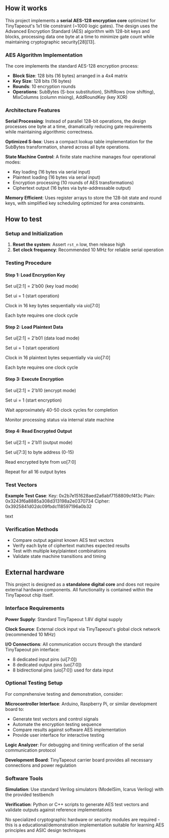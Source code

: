 <!---
This file is used to generate your project datasheet. Please fill in the information below and delete any unused
sections.
You can also include images in this folder and reference them in the markdown. Each image must be less than
512 kb in size, and the combined size of all images must be less than 1 MB.
-->

## How it works

This project implements a **serial AES-128 encryption core** optimized for TinyTapeout's 1x1 tile constraint (~1000 logic gates). The design uses the Advanced Encryption Standard (AES) algorithm with 128-bit keys and blocks, processing data one byte at a time to minimize gate count while maintaining cryptographic security[28][13].

### AES Algorithm Implementation

The core implements the standard AES-128 encryption process:

- **Block Size**: 128 bits (16 bytes) arranged in a 4x4 matrix
- **Key Size**: 128 bits (16 bytes) 
- **Rounds**: 10 encryption rounds
- **Operations**: SubBytes (S-box substitution), ShiftRows (row shifting), MixColumns (column mixing), AddRoundKey (key XOR)

### Architecture Features

**Serial Processing**: Instead of parallel 128-bit operations, the design processes one byte at a time, dramatically reducing gate requirements while maintaining algorithmic correctness.

**Optimized S-box**: Uses a compact lookup table implementation for the SubBytes transformation, shared across all byte operations.

**State Machine Control**: A finite state machine manages four operational modes:
- Key loading (16 bytes via serial input)
- Plaintext loading (16 bytes via serial input) 
- Encryption processing (10 rounds of AES transformations)
- Ciphertext output (16 bytes via byte-addressable output)

**Memory Efficient**: Uses register arrays to store the 128-bit state and round keys, with simplified key scheduling optimized for area constraints.

## How to test

### Setup and Initialization

1. **Reset the system**: Assert `rst_n` low, then release high
2. **Set clock frequency**: Recommended 10 MHz for reliable serial operation

### Testing Procedure

#### Step 1: Load Encryption Key
Set ui[2:1] = 2'b00 (key load mode)

Set ui = 1 (start operation)

Clock in 16 key bytes sequentially via uio[7:0]

Each byte requires one clock cycle



#### Step 2: Load Plaintext Data  
Set ui[2:1] = 2'b01 (data load mode)

Set ui = 1 (start operation)

Clock in 16 plaintext bytes sequentially via uio[7:0]

Each byte requires one clock cycle



#### Step 3: Execute Encryption
Set ui[2:1] = 2'b10 (encrypt mode)

Set ui = 1 (start encryption)

Wait approximately 40-50 clock cycles for completion

Monitor processing status via internal state machine



#### Step 4: Read Encrypted Output
Set ui[2:1] = 2'b11 (output mode)

Set ui[7:3] to byte address (0-15)

Read encrypted byte from uo[7:0]

Repeat for all 16 output bytes


### Test Vectors

**Example Test Case**:
Key: 0x2b7e151628aed2a6abf7158809cf4f3c
Plain: 0x3243f6a8885a308d313198a2e0370734
Cipher: 0x3925841d02dc09fbdc118597196a0b32

text

### Verification Methods

- Compare output against known AES test vectors
- Verify each byte of ciphertext matches expected results
- Test with multiple key/plaintext combinations
- Validate state machine transitions and timing

## External hardware

This project is designed as a **standalone digital core** and does not require external hardware components. All functionality is contained within the TinyTapeout chip itself.

### Interface Requirements

**Power Supply**: Standard TinyTapeout 1.8V digital supply

**Clock Source**: External clock input via TinyTapeout's global clock network (recommended 10 MHz)

**I/O Connections**: All communication occurs through the standard TinyTapeout pin interface:
- 8 dedicated input pins (ui[7:0])
- 8 dedicated output pins (uo[7:0])  
- 8 bidirectional pins (uio[7:0]) used for data input

### Optional Testing Setup

For comprehensive testing and demonstration, consider:

**Microcontroller Interface**: Arduino, Raspberry Pi, or similar development board to:
- Generate test vectors and control signals
- Automate the encryption testing sequence
- Compare results against software AES implementation
- Provide user interface for interactive testing

**Logic Analyzer**: For debugging and timing verification of the serial communication protocol

**Development Board**: TinyTapeout carrier board provides all necessary connections and power regulation

### Software Tools

**Simulation**: Use standard Verilog simulators (ModelSim, Icarus Verilog) with the provided testbench

**Verification**: Python or C++ scripts to generate AES test vectors and validate outputs against reference implementations

No specialized cryptographic hardware or security modules are required - this is a educational/demonstration implementation suitable for learning AES principles and ASIC design techniques

